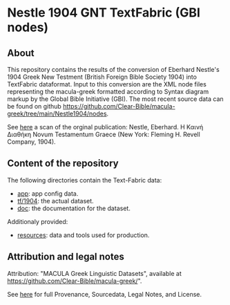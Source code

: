 # Nestle 1904 GNT TextFabric (GBI nodes) 

## About

This repository contains the results of the conversion of Eberhard Nestle's 1904 Greek New Testment (British Foreign Bible Society 1904) into TextFabric dataformat. Input to this conversion are the XML node files representing the macula-greek formatted according to Syntax diagram markup by the Global Bible Initiative (GBI). The most recent source data can be found on github https://github.com/Clear-Bible/macula-greek/tree/main/Nestle1904/nodes.

See [here](https://archive.org/details/the-greek-new-testament-nestle-1904-us-edition/mode/2up) a scan of the orginal publication: Nestle, Eberhard. Η Καινή Διαθήκη Novum Testamentum Graece (New York: Fleming H. Revell Company, 1904).

## Content of the repository

The following directories contain the Text-Fabric data:
 * [app](https://github.com/tonyjurg/Nestle1904GBI/tree/main/app#readme): app config data.
 * [tf/1904](https://github.com/tonyjurg/Nestle1904GBI/tree/main/tf/): the actual dataset.
 * [doc](#readme): the documentation for the dataset.
 
 Additionaly provided:
 * [resources](https://github.com/tonyjurg/Nestle1904GBI/tree/main/resources#readme): data and tools used for production.

## Attribution and legal notes

Attribution: "MACULA Greek Linguistic Datasets", available at https://github.com/Clear-Bible/macula-greek/".

See [here](legal.md) for full Provenance, Sourcedata, Legal Notes, and License.

